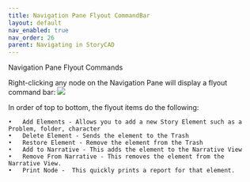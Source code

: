 ```yaml
---
title: Navigation Pane Flyout CommandBar
layout: default
nav_enabled: true
nav_order: 26
parent: Navigating in StoryCAD
---
```


Navigation Pane Flyout Commands

Right-clicking any node on the Navigation Pane will display a  flyout command bar:
![](media/Navigation-Pane-Flyout-CommandBar.png)

In order of top to bottom, the flyout items do the following:

	•	Add Elements - Allows you to add a new Story Element such as a Problem, folder, character
	•	Delete Element - Sends the element to the Trash
	•	Restore Element - Remove the element from the Trash
	•	Add to Narrative - This adds the element to the Narrative View
	•	Remove From Narrative - This removes the element from the Narrative View.
	•	Print Node -  This quickly prints a report for that element.

